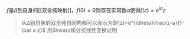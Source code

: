 $f$是$\Delta$到自身的[[双全纯映射]]，$f(0)=0$则存在实常数$\alpha$使得$f(z)=e^{i\alpha}z$

>从$\Delta$到自身的双全纯自同构都可以表示为$f(z)=e^{i\theta}\frac{z-a}{1-\bar a z}$
>用Shwarz和分式线性变换证明

